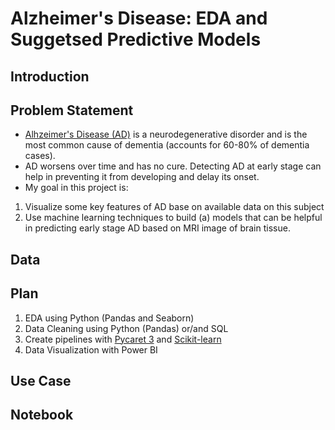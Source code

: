 # Alzheimer's Disease: EDA and Suggetsed Predictive Models
## Introduction


## Problem Statement
- [Alhzeimer's Disease (AD)](https://www.alz.org/alzheimers-dementia/what-is-alzheimers) is a neurodegenerative disorder and is the most common cause of dementia (accounts for 60-80% of dementia cases).
- AD worsens over time and has no cure. Detecting AD at early stage can help in preventing it from developing and delay its onset.
- My goal in this project is:
1. Visualize some key features of AD base on available data on this subject
2. Use machine learning techniques to build (a) models that can be helpful in predicting early stage AD based on MRI image of brain tissue.

## Data

## Plan
1. EDA using Python (Pandas and Seaborn)
2. Data Cleaning using Python (Pandas) or/and SQL
3. Create pipelines with [Pycaret 3](https://pycaret.org/) and [Scikit-learn](https://scikit-learn.org/stable/)
4. Data Visualization with Power BI

## Use Case

## Notebook


